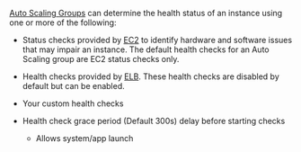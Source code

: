 [Auto Scaling Groups](Auto%20Scaling%20Groups.md) can determine the health status of an instance using one or more of the following:

- Status checks provided by [EC2](../EC2.md) to identify hardware and software issues that may impair an instance. The default health checks for an Auto Scaling group are EC2 status checks only.
- Health checks provided by [ELB](../../../Network/ELB/ELB.md). These health checks are disabled by default but can be enabled.
- Your custom health checks

- Health check grace period (Default 300s) delay before starting checks
	- Allows system/app launch